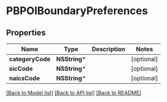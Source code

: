 # PBPOIBoundaryPreferences

## Properties
Name | Type | Description | Notes
------------ | ------------- | ------------- | -------------
**categoryCode** | **NSString*** |  | [optional] 
**sicCode** | **NSString*** |  | [optional] 
**naicsCode** | **NSString*** |  | [optional] 

[[Back to Model list]](../README.md#documentation-for-models) [[Back to API list]](../README.md#documentation-for-api-endpoints) [[Back to README]](../README.md)


